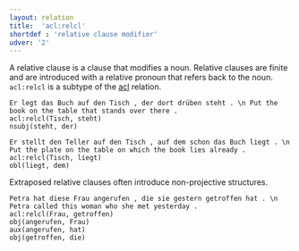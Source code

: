 ```yaml
---
layout: relation
title:  'acl:relcl'
shortdef : 'relative clause modifier'
udver: '2'
---
```


A relative clause is a clause that modifies a noun. Relative clauses
are finite and are introduced with a relative pronoun that refers back to the noun.
`acl:relcl` is a subtype of the [acl]() relation.

~~~ sdparse
Er legt das Buch auf den Tisch , der dort drüben steht . \n Put the book on the table that stands over there .
acl:relcl(Tisch, steht)
nsubj(steht, der)
~~~

~~~ sdparse
Er stellt den Teller auf den Tisch , auf dem schon das Buch liegt . \n Put the plate on the table on which the book lies already .
acl:relcl(Tisch, liegt)
obl(liegt, dem)
~~~

Extraposed relative clauses often introduce non-projective structures.

~~~ sdparse
Petra hat diese Frau angerufen , die sie gestern getroffen hat . \n Petra called this woman who she met yesterday .
acl:relcl(Frau, getroffen)
obj(angerufen, Frau)
aux(angerufen, hat)
obj(getroffen, die)
~~~
<!-- Interlanguage links updated Út 9. května 2023, 20:03:53 CEST -->
